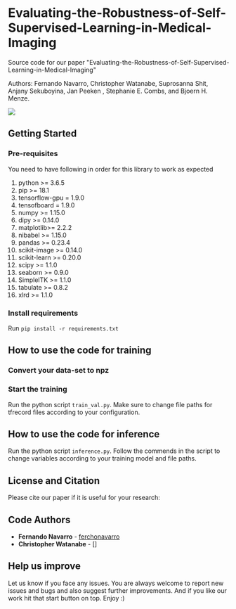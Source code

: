 # Evaluating-the-Robustness-of-Self-Supervised-Learning-in-Medical-Imaging


Source code for our paper "Evaluating-the-Robustness-of-Self-Supervised-Learning-in-Medical-Imaging"

Authors: Fernando Navarro, Christopher Watanabe, Suprosanna Shit, Anjany Sekuboyina,  Jan Peeken , Stephanie E. Combs, and Bjoern H. Menze.

<img src="./model_architecture_transfer.png"/>

## Getting Started
### Pre-requisites

You need to have following in order for this library to work as expected

1. python >= 3.6.5
2. pip >= 18.1
3. tensorflow-gpu = 1.9.0
4. tensofboard = 1.9.0
4. numpy >= 1.15.0
5. dipy >= 0.14.0
6. matplotlib>= 2.2.2
7. nibabel >= 1.15.0
8. pandas >= 0.23.4
9. scikit-image >= 0.14.0
10. scikit-learn >= 0.20.0
11. scipy >= 1.1.0
12. seaborn >= 0.9.0
13. SimpleITK >= 1.1.0
14. tabulate >= 0.8.2
15. xlrd >= 1.1.0

### Install requirements
Run `pip install -r requirements.txt`


## How to use the code for training
### Convert your data-set to npz


### Start the training
Run the python script `train_val.py`. Make sure to change file paths for tfrecord files according to your configuration.


## How to use the code for inference

Run the python script `inference.py`. Follow the commends in the script to change variables according to your training model and file paths.


## License and Citation

Please cite our paper if it is useful for your research:

## Code Authors

* **Fernando Navarro**  - [ferchonavarro](https://github.com/ferchonavarro)
* **Christopher Watanabe** - []
## Help us improve
Let us know if you face any issues. You are always welcome to report new issues and bugs and also suggest further improvements. And if you like our work hit that start button on top. Enjoy :)
